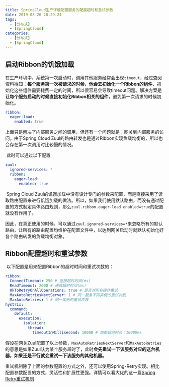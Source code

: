 ```yaml
---
title: SpringCloud生产环境配置服务的配置超时和重试参数
date: 2019-08-26 20:29:24
tags:
  - [分布式]
  - [SpringCloud]
categories:
  - [分布式]
  - [SpringCloud]
---
```


## 启动Ribbon的饥饿加载

​		在生产环境中，系统第一次启动时，调用其他服务经常会出现`timeout`，经过查阅资料得知：**每个服务第一次被请求的时候，他会去初始化一个Ribbon的组件**，初始化这些组件需要耗费一定的时间，所以很容易会导致timeout问题。解决方案是**让每个服务启动的时候直接初始化Ribbon相关的组件**，避免第一次请求的时候初始化。

```yml
ribbon:
  eager-load:
    enabled: true
```

​		上面只是解决了内部服务之间的调用，但还有一个问题就是：网关到内部服务的访问。由于Spring Cloud Zuul的路由转发也是通过Ribbon实现负载均衡的，所以也会存在第一次调用时比较慢的情况。

​		此时可以通过以下配置

```yaml
zuul:
  ignored-services: *
  ribbon:
    eager-load:
      enabled: true
```

​		Spring Cloud Zuul的饥饿加载中没有设计专门的参数来配置，而是直接采用了读取路由配置来进行饥饿加载的做法。所以，如果我们使用默认路由，而没有通过配置的方式制定具体路由规则，那么`zuul.ribbon.eager-load.enabled=true`的配置就没有作用了。

​		因此，在真正使用的时候，可以通过`zuul.ignored-services=*`来忽略所有的默认路由，让所有的路由配置均维护在配置文件中，以达到网关启动时就默认初始化好各个路由转发的负载均衡对象。

## Ribbon配置超时和重试参数

​		以下配置是用来配置Ribbon的超时时间和重试次数的：

```yaml
ribbon:
  ConnectTimeout: 250 # 连接超时时间(ms)
  ReadTimeout: 2000 # 通信超时时间(ms)
  OkToRetryOnAllOperations: true # 是否对所有操作重试
  MaxAutoRetriesNextServer: 1 # 同一服务不同实例的重试次数
  MaxAutoRetries: 1 # 同一实例的重试次数
hystrix:
  command:
    default:
      execution:
        isolation:
          thread:
            timeoutInMillisecond: 10000 # 熔断超时时长：10000ms
```

​		假设在网关Zuul配置了以上参数，`MaxAutoRetriesNextServer`和`MaxAutoRetries`的意思是如果Zuul认为某个服务超时了，此时**会先重试一下该服务对应的这台机器，如果还是不行就会重试一下该服务的其他机器。**

​		重试机制除了上面的参数配置的方式之外，还可以使用Spring-Retry实现。相比配置参数配置的方式，灵活性和扩展性更强。详情可以看大佬的这一篇[Spring Retry重试机制](https://juejin.im/post/5af2b2075188256720340d31)